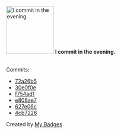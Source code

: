 <img src="https://github.com/my-badges/my-badges/blob/master/src/all-badges/time-of-commit/evening-commits.png?raw=true" alt="I commit in the evening." title="I commit in the evening." width="128">
<strong>I commit in the evening.</strong>
<br><br>

Commits:

- <a href="https://github.com/Neptunium931/Csystem/commit/72a26b5f5736b13c384010899cc0ed4399fa1b07">72a26b5</a>
- <a href="https://github.com/Neptunium931/Csystem/commit/30e0f0eda247c57c0e5dd53db31495971fb9359c">30e0f0e</a>
- <a href="https://github.com/Neptunium931/Csystem/commit/f754ad1b5ca832a7638120abe0258d19cb9ed8cc">f754ad1</a>
- <a href="https://github.com/Neptunium931/dotfile/commit/e808ae79723b15ea39f7b199d438fe577bfcc0a5">e808ae7</a>
- <a href="https://github.com/Neptunium931/dotfile/commit/627e06cc3a986fd5402c4154cb235bd732c83cc1">627e06c</a>
- <a href="https://github.com/Neptunium931/dotfile/commit/4cb7226879cdf94c7e9afa604663e4a33ff0ad02">4cb7226</a>


Created by <a href="https://github.com/my-badges/my-badges">My Badges</a>